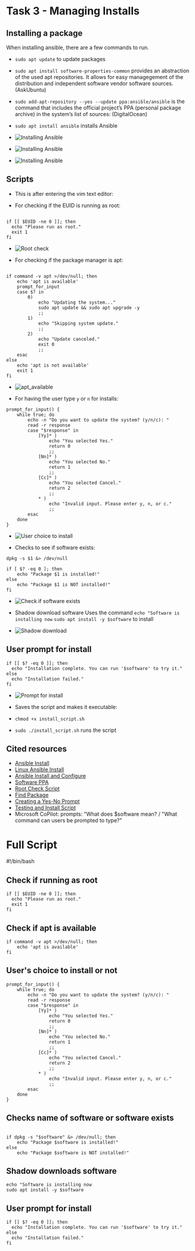 # Task 3 - Managing Installs

## Installing a package

When installing ansible, there are a few commands to run.
- `sudo apt update` to update packages
- `sudo apt install software-properties-common` provides an abstraction of the used apt repositories. It allows for easy managegement of the distribution and independent software vendor software sources. (AskUbuntu)
- `sudo add-apt-repository --yes --update ppa:ansible/ansible` is the command that includes the official project’s PPA (personal package archive) in the system’s list of sources: (DigitalOcean)
- `sudo apt install ansible` installs Ansible

- ![Installing Ansible](ansible_install.png)

- ![Installing Ansible](ansible_install2.png)

- ![Installing Ansible](ansible_install3.png)

## Scripts

- This is after entering the vim text editor:

- For checking if the EUID is running as root:
```

if [[ $EUID -ne 0 ]]; then
  echo "Please run as root."
  exit 1
fi

```
- ![Root check](root_check.png)

- For checking if the package manager is apt: 
```

if command -v apt >/dev/null; then
    echo 'apt is available'
    prompt_for_input
    case $? in
        0)
            echo "Updating the system..."
            sudo apt update && sudo apt upgrade -y
            ;;
        1)
            echo "Skipping system update."
            ;;
        2)
            echo "Update canceled."
            exit 0
            ;;
    esac
else
    echo 'apt is not available'
    exit 1
fi

```
- ![apt_available](apt_available.png)

- For having the user type `y` or `n` for installs: 
```
prompt_for_input() { 
    while true; do 
        echo -n "Do you want to update the system? (y/n/c): " 
        read -r response 
        case "$response" in 
            [Yy]* ) 
                echo "You selected Yes." 
                return 0 
                ;; 
            [Nn]* ) 
                echo "You selected No." 
                return 1 
                ;; 
            [Cc]* ) 
                echo "You selected Cancel." 
                return 2 
                ;; 
            * ) 
                echo "Invalid input. Please enter y, n, or c." 
                ;; 
        esac 
    done 
} 
```
- ![User choice to install](install.png)

- Checks to see if software exists:
```
dpkg -s $1 &> /dev/null 

if [ $? -eq 0 ]; then 
    echo "Package $1 is installed!" 
else 
    echo "Package $1 is NOT installed!" 
fi 
```
- ![Check if software exists](software.png)

- Shadow download software 
Uses the command `echo "Software is installing now` 
`sudo apt install -y $software` to install 

- ![Shadow download](shadow_download.png)

## User prompt for install
```
if [[ $? -eq 0 ]]; then 
  echo "Installation complete. You can run '$software' to try it." 
else 
  echo "Installation failed." 
fi 
```
- ![Prompt for install](install_prompt.png)

- Saves the script and makes it executable:
- `chmod +x install_script.sh`
- `sudo ./install_script.sh` runs the script

## Cited resources

- [Ansible Install](https://docs.ansible.com/ansible/latest/installation_guide/installation_distros.html#installing-ansible-on-ubuntu)
- [Linux Ansible Install](https://linuxhandbook.com/install-ansible-linux/)
- [Ansible Install and Configure](https://www.digitalocean.com/community/tutorials/how-to-install-and-configure-ansible-on-ubuntu-22-04)
- [Software PPA](https://askubuntu.com/questions/1000118/what-is-software-properties-common)
- [Root Check Script](https://stackoverflow.com/questions/18215973/how-to-check-if-running-as-root-in-a-bash-script)
- [Find Package](https://unix.stackexchange.com/questions/519773/find-package-os-distribution-manager-for-automation)
- [Creating a Yes-No Prompt](https://ostechnix.com/create-interactive-bash-scripts-with-yes-no-cancel-prompt/)
- [Testing and Install Script](https://linuxconfig.org/how-to-test-for-installed-package-using-shell-script-on-ubuntu-and-debian)
-  Microsoft CoPilot: prompts: "What does $software mean? / "What command can users be prompted to type?"

# Full Script

#!/bin/bash

## Check if running as root
```
if [[ $EUID -ne 0 ]]; then
  echo "Please run as root."
  exit 1
fi
```
## Check if apt is available
```
if command -v apt >/dev/null; then
    echo 'apt is available'
fi
```
## User's choice to install or not
```
prompt_for_input() {
    while true; do
        echo -n "Do you want to update the system? (y/n/c): "
        read -r response
        case "$response" in
            [Yy]* )
                echo "You selected Yes."
                return 0
                ;;
            [Nn]* )
                echo "You selected No."
                return 1
                ;;
            [Cc]* )
                echo "You selected Cancel."
                return 2
                ;;
            * )
                echo "Invalid input. Please enter y, n, or c."
                ;;
        esac
    done
}
```
## Checks name of software or software exists
```

if dpkg -s "$software" &> /dev/null; then
    echo "Package $software is installed!"
else
    echo "Package $software is NOT installed!"

```
## Shadow downloads software
```
echo "Software is installing now
sudo apt install -y $software
```
## User prompt for install
```
if [[ $? -eq 0 ]]; then
  echo "Installation complete. You can run '$software' to try it."
else
  echo "Installation failed."
fi
```
